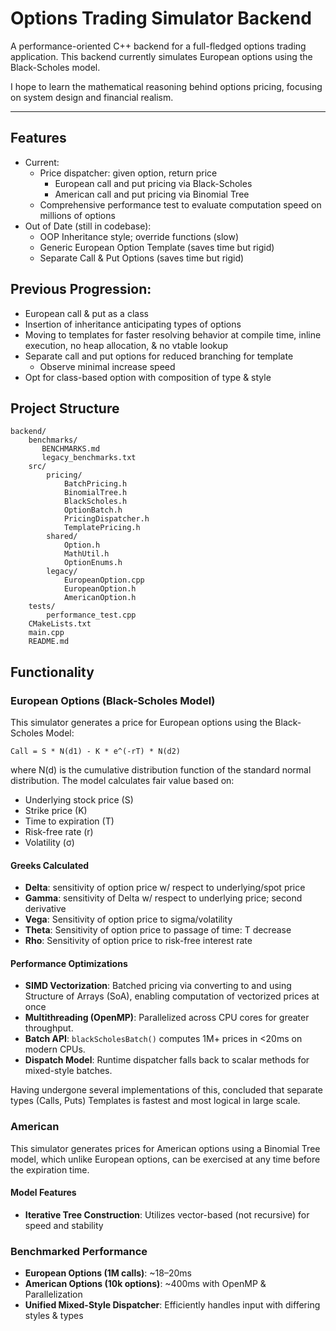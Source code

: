 # Options Trading Simulator Backend

A performance-oriented C++ backend for a full-fledged options trading application. This backend 
currently simulates European options using the Black-Scholes model.

I hope to learn the mathematical reasoning behind options pricing, focusing on system design and financial realism.

---

## Features
- Current:
  - Price dispatcher: given option, return price
    - European call and put pricing via Black-Scholes
    - American call and put pricing via Binomial Tree
  - Comprehensive performance test to evaluate computation speed on millions of options
- Out of Date (still in codebase):
  - OOP Inheritance style; override functions (slow)
  - Generic European Option Template (saves time but rigid)
  - Separate Call & Put Options (saves time but rigid)

## Previous Progression:
- European call & put as a class
- Insertion of inheritance anticipating types of options
- Moving to templates for faster resolving behavior at compile time, inline execution, no heap allocation, & no vtable lookup
- Separate call and put options for reduced branching for template
  - Observe minimal increase speed
- Opt for class-based option with composition of type & style

## Project Structure

```
backend/
    benchmarks/
       BENCHMARKS.md
       legacy_benchmarks.txt 
    src/
        pricing/
            BatchPricing.h
            BinomialTree.h
            BlackScholes.h
            OptionBatch.h
            PricingDispatcher.h
            TemplatePricing.h
        shared/
            Option.h
            MathUtil.h
            OptionEnums.h
        legacy/
            EuropeanOption.cpp
            EuropeanOption.h
            AmericanOption.h
    tests/
        performance_test.cpp
    CMakeLists.txt
    main.cpp
    README.md
```

## Functionality

### European Options (Black-Scholes Model)
This simulator generates a price for European options using the Black-Scholes Model:
```
Call = S * N(d1) - K * e^(-rT) * N(d2)
```

where N(d) is the cumulative distribution function of the standard normal distribution.
The model calculates fair value based on:

- Underlying stock price (S)
- Strike price (K)
- Time to expiration (T)
- Risk-free rate (r)
- Volatility (σ)
#### Greeks Calculated
- **Delta**: sensitivity of option price w/ respect to underlying/spot price
- **Gamma**: sensitivity of Delta w/ respect to underlying price; second derivative
- **Vega**: Sensitivity of option price to sigma/volatility
- **Theta**: Sensitivity of option price to passage of time: T decrease
- **Rho**: Sensitivity of option price to risk-free interest rate

#### Performance Optimizations
- **SIMD Vectorization**: Batched pricing via converting to and using Structure of Arrays (SoA), enabling computation of vectorized prices at once
- **Multithreading (OpenMP)**: Parallelized across CPU cores for greater throughput.
- **Batch API**: `blackScholesBatch()` computes 1M+ prices in <20ms on modern CPUs.
- **Dispatch Model**: Runtime dispatcher falls back to scalar methods for mixed-style batches.

Having undergone several implementations of this, concluded that separate types (Calls, Puts) Templates
is fastest and most logical in large scale.

### American
This simulator generates prices for American options using a Binomial Tree model, which unlike European
options, can be exercised at any time before the expiration time.

#### Model Features
- **Iterative Tree Construction**: Utilizes vector-based (not recursive) for speed and stability

### Benchmarked Performance
- **European Options (1M calls)**: ~18–20ms
- **American Options (10k options)**: ~400ms with OpenMP & Parallelization
- **Unified Mixed-Style Dispatcher**: Efficiently handles input with differing styles & types